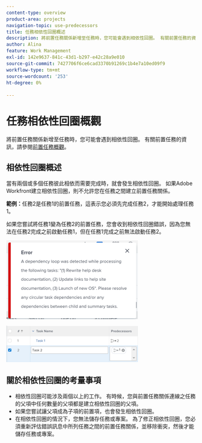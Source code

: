 ```yaml
---
content-type: overview
product-area: projects
navigation-topic: use-predecessors
title: 任務相依性回圈概述
description: 將前置任務關係新增至任務時，您可能會遇到相依性回圈。 有關前置任務的資訊，請參閱前置任務概觀。
author: Alina
feature: Work Management
exl-id: 142e9637-841c-43d1-b297-e42c28a9e010
source-git-commit: 7427706f6ce6cad3370b91269c1b4e7a10ed09f9
workflow-type: tm+mt
source-wordcount: '253'
ht-degree: 0%

---
```


# 任務相依性回圈概觀

將前置任務關係新增至任務時，您可能會遇到相依性回圈。 有關前置任務的資訊，請參閱[前置任務概觀](../../../manage-work/tasks/use-prdcssrs/predecessors-overview.md)。

## 相依性回圈概述

當有兩個或多個任務彼此相依而需要完成時，就會發生相依性回圈。 如果Adobe Workfront建立相依性回圈，則不允許您在任務之間建立前置任務關係。

**範例：**&#x200B;任務2是任務1的前置任務，這表示您必須先完成任務2，才能開始處理任務1。

如果您嘗試將任務1變為任務2的前置任務，您會收到相依性回圈錯誤，因為您無法在任務2完成之前啟動任務1，但在任務1完成之前無法啟動任務2。

![](assets/dependency-loop-error-message-350x209.png)

![](assets/dependency-loop-in-task-list-nwe-350x97.png)

## 關於相依性回圈的考量事項

* 相依性回圈可能涉及兩個以上的工作。 有時候，您與前置任務關係連線之任務的父項中任何數量的父項都是建立相依性回圈的父項。
* 如果您嘗試讓父項成為子項的前置項，也會發生相依性回圈。
* 在相依性回圈的情況下，您無法儲存任務或專案。 為了修正相依性回圈，您必須重新評估錯誤訊息中所列任務之間的前置任務關係，並移除衝突，然後才能儲存任務或專案。

 
